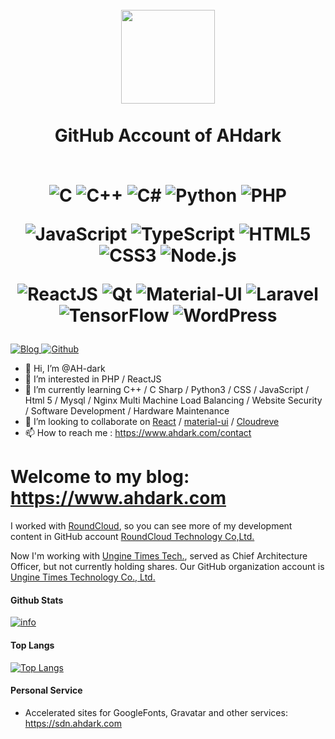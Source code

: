 <h1 align="center">
  <br>
  <a href="https://ahdark.com/" alt="logo" ><img src="https://cdn.jsdelivr.net/gh/AH-dark/AH-dark/Logo_AHdark-200-1000x1000px.png" width="150"/></a>
  <br><br>
  GitHub Account of AHdark
  <br><br>
  
  ![C](https://img.shields.io/badge/C-blue?style=for-the-badge&logoColor=FFFFFF&logo=c&color=black)
  ![C++](https://img.shields.io/badge/C++-blue?style=for-the-badge&logoColor=FFFFFF&logo=cplusplus&color=00599C)
  ![C#](https://img.shields.io/badge/C%23-blue?style=for-the-badge&logoColor=FFFFFF&logo=csharp&color=239120)
  ![Python](https://img.shields.io/badge/Python-blue?style=for-the-badge&logoColor=FFFFFF&logo=python&color=3776AB)
  ![PHP](https://img.shields.io/badge/PHP-blue?style=for-the-badge&logoColor=FFFFFF&logo=php&color=777BB4)
  
  ![JavaScript](https://img.shields.io/badge/JavaScript-blue?style=for-the-badge&logoColor=FFFFFF&logo=javascript&color=F7DF1E)
  ![TypeScript](https://img.shields.io/badge/TypeScript-blue?style=for-the-badge&logoColor=FFFFFF&logo=typescript&color=3178C6)
  ![HTML5](https://img.shields.io/badge/HTML5-blue?style=for-the-badge&logoColor=FFFFFF&logo=html5&color=E34F26)
  ![CSS3](https://img.shields.io/badge/CSS3-blue?style=for-the-badge&logoColor=FFFFFF&logo=css3&color=1572B6)
  ![Node.js](https://img.shields.io/badge/Node-blue?style=for-the-badge&logoColor=FFFFFF&logo=nodedotjs&color=339933)
  
  
  ![ReactJS](https://img.shields.io/badge/React.js-blue?style=for-the-badge&logoColor=FFFFFF&logo=react&color=61DAFB)
  ![Qt](https://img.shields.io/badge/Qt-blue?style=for-the-badge&logoColor=FFFFFF&logo=qt&color=41CD52)
  ![Material-UI](https://img.shields.io/badge/MaterialUI-blue?style=for-the-badge&logoColor=FFFFFF&logo=materialui&color=0081CB)
  ![Laravel](https://img.shields.io/badge/Laravel-blue?style=for-the-badge&logoColor=FFFFFF&logo=laravel&color=FF2D20)
  ![TensorFlow](https://img.shields.io/badge/TensorFlow-blue?style=for-the-badge&logoColor=FFFFFF&logo=tensorflow&color=FF6F00)
  ![WordPress](https://img.shields.io/badge/WordPress-blue?style=for-the-badge&logoColor=FFFFFF&logo=wordpress&color=21759B)
  
</h1>

<p>
  <a href="https://ahdark.com" target="_blank">
    <img alt="Blog" src="https://img.shields.io/badge/Blog-%231D7EA7.svg?&style=for-the-badge&logo=wordpress&logoColor=white" />
  </a> 
  <a href="https://github.com/AH-dark" target="_blank">
    <img alt="Github" src="https://img.shields.io/badge/GitHub-%2312100E.svg?&style=for-the-badge&logo=Github&logoColor=white" />
  </a> 
</p>

- 👋 Hi, I’m @AH-dark
- 👀 I’m interested in PHP / ReactJS
- 🌱 I’m currently learning C++ / C Sharp / Python3 / CSS / JavaScript / Html 5 / Mysql / Nginx Multi Machine Load Balancing / Website Security / Software Development / Hardware Maintenance
- 💞️ I’m looking to collaborate on [React](https://github.com/facebook/react) / [material-ui](https://github.com/mui-org/material-ui) / [Cloudreve](https://github.com/cloudreve/Cloudreve)
- 📫 How to reach me : <https://www.ahdark.com/contact>


# Welcome to my blog: <https://www.ahdark.com>

I worked with [RoundCloud](https://www.roundcloud.cn), so you can see more of my development content in GitHub account [RoundCloud Technology Co,Ltd.](https://github.com/Roundcloud-CN)

Now I'm working with [Ungine Times Tech.](https://www.ungine.cn), served as Chief Architecture Officer, but not currently holding shares. Our GitHub organization account is [Ungine Times Technology Co., Ltd.](https://github.com/Ungine-Tech)

#### Github Stats
[![info](https://github-readme-stats.vercel.app/api?username=ah-dark&count_private=true&show_icons=true&line_height=20)](https://github.com/anuraghazra/github-readme-stats)

#### Top Langs
[![Top Langs](https://github-readme-stats.vercel.app/api/top-langs/?username=ah-dark&layout=compact&langs_count=6&card_width=445)](https://github.com/anuraghazra/github-readme-stats)

#### Personal Service

- Accelerated sites for GoogleFonts, Gravatar and other services: <https://sdn.ahdark.com>
